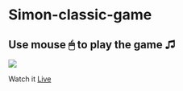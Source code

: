# Simon-classic-game

## Use mouse 🖱 to play the game ♫

<img src="images/drum-kit-using-javascript.jpg">

Watch it <a href="https://yaseen549.github.io/Simon-classic-game/">Live</a>
